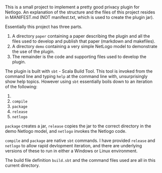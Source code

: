 This is a small project to implement a pretty good privacy plugin for Netlogo.
An explanation of the structure and the files of this project resides in
MANIFEST.md (NOT manifest.txt, which is used to create the plugin jar).

Essentially this project has three parts.

1. A directory `paper` containing a paper describing the plugin and all the
   files used to develop and publish that paper (markdown and makefiles).
2. A directory `demo` containing a very simple NetLogo model to demonstrate the
   use of the plugin.
3. The remainder is the  code and supporting files used to develop the plugin.

The plugin is built with `sbt` - Scala Build Tool. This tool is invoked from
the command line and typing `help` at the command line with, unsurprisingly
show help topics. However using `sbt` essentially boils down to an iteration of
the following:

1. <edit the file elsewhere>
2. `compile`
3. `package`
4. `release`
5. `netlogo`

`package` creates a jar, `release` copies the jar to the correct directory in
the demo Netlogo model, and `netlogo` invokes the Netlogo code.

`compile` and `package` are native `sbt` commands. I have provided `release`
and `netlogo` to allow rapid devlopment iteration, and there are underlying
versions of these to run in either a Windows or Linux environment.

The build file definition `build.sbt` and the command files used are all in
this current directory. 
